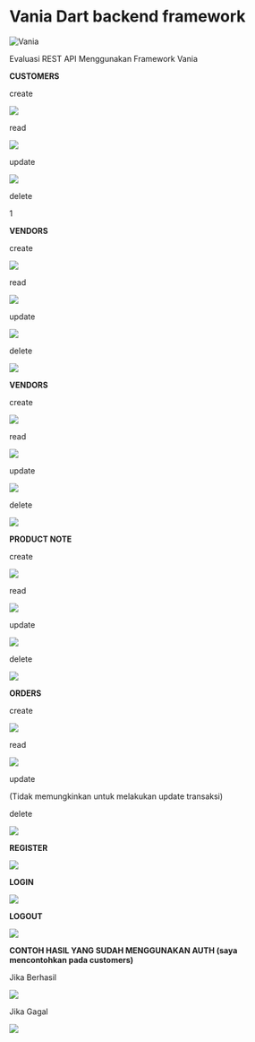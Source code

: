 
# Vania Dart backend framework

![Vania](https://vdart.dev/img/logo.png)

Evaluasi REST API Menggunakan Framework Vania

**CUSTOMERS**

create

![](./storage/app/image/customers/create.png)

read

![](./storage/app/image/customers/read.png)

update

![](./storage/app/image/customers/update.png)

delete

1[](./storage/app/image/customers/delete.png)

**VENDORS**

create

![](./storage/app/image/vendors/create.png)

read

![](./storage/app/image/vendors/read.png)

update

![](./storage/app/image/vendors/update.png)

delete

![](./storage/app/image/vendors/delete.png)

**VENDORS**

create

![](./storage/app/image/products/create.png)

read

![](./storage/app/image/products/read.png)

update

![](./storage/app/image/products/update.png)

delete

![](./storage/app/image/products/delete.png)

**PRODUCT NOTE**

create

![](./storage/app/image/productNote/create.png)

read

![](./storage/app/image/productNote/read.png)

update

![](./storage/app/image/productNote/update.png)

delete

![](./storage/app/image/productNote/delete.png)

**ORDERS**

create

![](./storage/app/image/orders/create.png)

read

![](./storage/app/image/orders/read.png)

update 

(Tidak memungkinkan untuk melakukan update transaksi)

delete

![](./storage/app/image/orders/delete.png)

**REGISTER**

![](./storage/app/image/register/register.png)

**LOGIN**

![](./storage/app/image/login/login.png)

**LOGOUT**

![](./storage/app/image/logout/logout.png)

**CONTOH HASIL YANG SUDAH MENGGUNAKAN AUTH (saya mencontohkan pada customers)**

Jika Berhasil

![](./storage/app/image/customersAuth/berhasil.png)

Jika Gagal

![](./storage/app/image/customersAuth/gagal.png)
